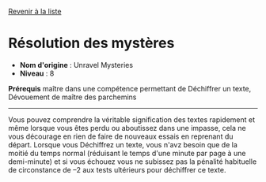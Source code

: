 [Revenir à la liste](..)

# Résolution des mystères

 * **Nom d'origine** : Unravel Mysteries
 * **Niveau** : 8


<p><span><strong>Prérequis</strong> maître dans une compétence permettant de Déchiffrer un texte, Dévouement de maître des parchemins<br></span></p>
<hr>
<p>Vous pouvez comprendre la véritable signification des textes rapidement et même lorsque vous êtes perdu ou aboutissez dans une impasse, cela ne vous décourage en rien de faire de nouveaux essais en reprenant du départ. Lorsque vous Déchiffrez un texte, vous n'avz besoin que de la moitié du temps normal (réduisant le temps d'une minute par page à une demi-minute) et si vous échouez vous ne subissez pas la pénalité habituelle de circonstance de –2 aux tests ultérieurs pour déchiffrer ce texte.&nbsp;</p>